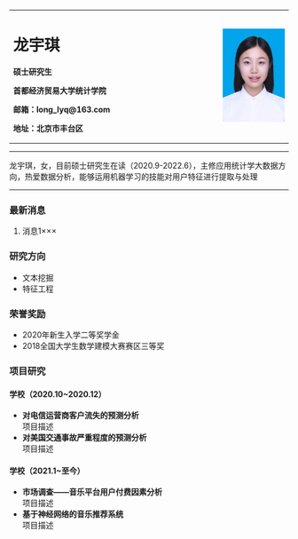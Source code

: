 <html lang="en"><head>
    <meta charset="UTF-8">


<table border="0">
  <tbody><tr>
    <td width="75%">
      <h1>龙宇琪</h1>
      <p><b>硕士研究生</b></p>
      <p><b>首都经济贸易大学统计学院</b></p>
      <p><b>邮箱：long_lyq@163.com</b></p>
      <p><b>地址：北京市丰台区</b></p>
    </td>
    <td width="25%">
      <img src="/照片.jpg" width="100%">
    </td>
  </tr>
</tbody></table>


<hr>
<p>龙宇琪，女，目前硕士研究生在读（2020.9-2022.6），主修应用统计学大数据方向，热爱数据分析，能够运用机器学习的技能对用户特征进行提取与处理

</p>
<hr>
<h3>最新消息</h3>
<ol>
<li>消息1×××</li>
</ol>
<h3>研究方向</h3>
<ul>
<li>文本挖掘</li>
<li>特征工程</li>
</ul>
<h3>荣誉奖励</h3>
<ul>
<li>2020年新生入学二等奖学金</li>
<li>2018全国大学生数学建模大赛赛区三等奖</li>
</ul>
<h3>项目研究</h3>
<h4>学校（2020.10~2020.12）</h4>
<ul>
<li><strong>对电信运营商客户流失的预测分析</strong><br>项目描述</li>
<li><strong>对美国交通事故严重程度的预测分析</strong><br>项目描述</li>
</ul>
<h4>学校（2021.1~至今）</h4>
<ul>
<li><strong>市场调查——音乐平台用户付费因素分析</strong><br>项目描述</li>
<li><strong>基于神经网络的音乐推荐系统</strong><br>项目描述</li>
</ul>
</body></html>
